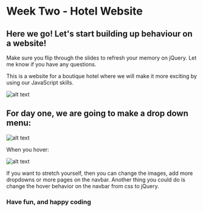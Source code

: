 # Week Two - Hotel Website
## Here we go! Let's start building up behaviour on a website!
Make sure you flip through the slides to refresh your memory on jQuery. Let me know if you have any questions.

This is a website for a boutique hotel where we will make it more exciting by using our JavaScript skills.

![alt text](https://oi1048.photobucket.com/albums/s361/tristatownsend/hotel-website.png "hotel Website")

## For day one, we are going to make a drop down menu:

![alt text](https://oi1048.photobucket.com/albums/s361/tristatownsend/navbar.png "drop down1")

When you hover:

![alt text](https://oi1048.photobucket.com/albums/s361/tristatownsend/dropdown.png "drop down2")


If you want to stretch yourself, then you can change the images, add more dropdowns or more pages on the navbar. Another thing you could
do is change the hover behavior on the navbar from css to jQuery.
### Have fun, and happy coding
